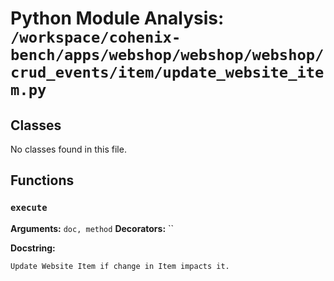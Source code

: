 # Python Module Analysis: `/workspace/cohenix-bench/apps/webshop/webshop/webshop/crud_events/item/update_website_item.py`

## Classes

No classes found in this file.


## Functions

### `execute`
**Arguments:** `doc, method`
**Decorators:** ``

**Docstring:**
```
Update Website Item if change in Item impacts it.
```

